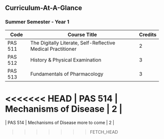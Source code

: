 ## Curriculum-At-A-Glance

### Summer Semester - Year 1

|   Code  |                         Course Title                         | Credits |
|---------|--------------------------------------------------------------|---------|
| PAS 511 | The Digitally Literate, Self-Reflective Medical Practitioner |       2 |
| PAS 512 | History & Physical Examination                               |       3 |
| PAS 513 | Fundamentals of Pharmacology                                 |       3 |
<<<<<<< HEAD
| PAS 514 | Mechanisms of Disease                                        |       2 |
=======
| PAS 514 | Mechanisms of Disease     more to come                                   |       2 |
>>>>>>> FETCH_HEAD



 
